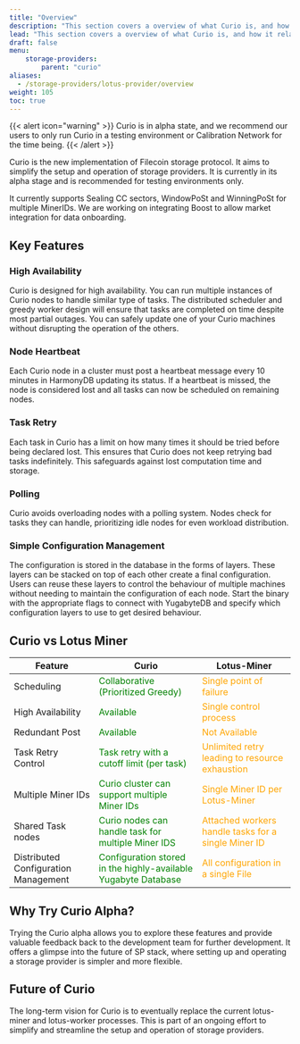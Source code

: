 ```yaml
---
title: "Overview"
description: "This section covers a overview of what Curio is, and how it relates to the Lotus-Miner"
lead: "This section covers a overview of what Curio is, and how it relates to the Lotus-Miner"
draft: false
menu:
    storage-providers:
        parent: "curio"
aliases:
  - /storage-providers/lotus-provider/overview
weight: 105
toc: true
---
```


{{< alert icon="warning" >}}
Curio is in alpha state, and we recommend our users to only run Curio in a testing environment or Calibration Network for the time being.
{{< /alert >}}

Curio is the new implementation of Filecoin storage protocol. It aims to simplify the setup and operation of storage providers.
It is currently in its alpha stage and is recommended for testing environments only.

It currently supports Sealing CC sectors, WindowPoSt and WinningPoSt for multiple MinerIDs.
We are working on integrating Boost to allow market integration for data onboarding.

## Key Features

### High Availability
Curio is designed for high availability. You can run multiple instances of Curio nodes to handle similar type of tasks.
The distributed scheduler and greedy worker design will ensure that tasks are completed on time despite most partial outages.
You can safely update one of your Curio machines without disrupting the operation of the others.

### Node Heartbeat
Each Curio node in a cluster must post a heartbeat message every 10 minutes in HarmonyDB updating its status.
If a heartbeat is missed, the node is considered lost and all tasks can now be scheduled on remaining nodes.

### Task Retry
Each task in Curio has a limit on how many times it should be tried before being declared lost. This ensures that Curio does not keep retrying bad tasks indefinitely.
This safeguards against lost computation time and storage.

### Polling
Curio avoids overloading nodes with a polling system. Nodes check for tasks they can handle, prioritizing idle nodes for even workload distribution.

### Simple Configuration Management
The configuration is stored in the database in the forms of layers. These layers can be stacked on top of each other create a final configuration.
Users can reuse these layers to control the behaviour of multiple machines without needing to maintain the configuration of each node.
Start the binary with the appropriate flags to connect with YugabyteDB and specify which configuration layers to use to get desired behaviour.

## Curio vs Lotus Miner

| Feature                              | Curio                                                                                           | Lotus-Miner                                                                           |
|--------------------------------------|-------------------------------------------------------------------------------------------------|---------------------------------------------------------------------------------------|
| Scheduling                           | <span style="color:green">Collaborative (Prioritized Greedy)</span>                                      | <span style="color:orange">Single point of failure</span>                             |
| High Availability                    | <span style="color:green">Available</span>                                                      | <span style="color:orange">Single control process</span>                              |
| Redundant Post                       | <span style="color:green">Available</span>                                                      | <span style="color:orange">Not Available</span>                                       |
| Task Retry Control                   | <span style="color:green">Task retry with a cutoff limit (per task)</span>                      | <span style="color:orange">Unlimited retry leading to resource exhaustion</span>      |
| Multiple Miner IDs                   | <span style="color:green">Curio cluster can support multiple Miner IDs</span>                   | <span style="color:orange">Single Miner ID per Lotus-Miner</span>                     |
| Shared Task nodes                    | <span style="color:green">Curio nodes can handle task for multiple Miner IDS</span>             | <span style="color:orange">Attached workers handle tasks for a single Miner ID</span> |
| Distributed Configuration Management | <span style="color:green">Configuration stored in the highly-available Yugabyte Database</span> | <span style="color:orange">All configuration in a single File</span>                  |

## Why Try Curio Alpha?
Trying the Curio alpha allows you to explore these features and provide valuable feedback back to the development team for further development.
It offers a glimpse into the future of SP stack, where setting up and operating a storage provider is simpler and more flexible.

## Future of Curio
The long-term vision for Curio is to eventually replace the current lotus-miner and lotus-worker processes.
This is part of an ongoing effort to simplify and streamline the setup and operation of storage providers.
